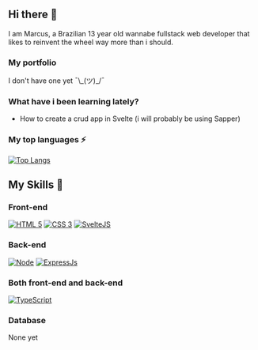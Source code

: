 
## Hi there 👋

I am Marcus, a Brazilian 13 year old wannabe fullstack web developer that likes to reinvent the wheel way more than i should.

### My portfolio
I don't have one yet ¯\\_(ツ)\_/¯

### What have i been learning lately?

- How to create a crud app in Svelte (i will probably be using Sapper)

### My top languages ⚡
[![Top Langs](https://github-readme-stats.vercel.app/api/top-langs/?username=marcusmmmz&layout=compact&theme=tokyonight)](https://github.com/anuraghazra/github-readme-stats)


## My Skills 🚀

### Front-end
[![HTML 5](https://img.shields.io/badge/HTML5-E34F26?style=for-the-badge&logo=html5&logoColor=white)](https://www.w3.org/standards/webdesign/htmlcss.html)
[![CSS 3](https://img.shields.io/badge/CSS3-1572B6?style=for-the-badge&logo=css3&logoColor=white)](http://lesscss.org/)
[![SvelteJS](https://img.shields.io/badge/SVELTE-red?style=for-the-badge&logo=svelte&logoColor=white)](https://svelte.dev/)

### Back-end
[![Node](https://img.shields.io/badge/Node.js-43853D?style=for-the-badge&logo=node.js&logoColor=white)](https://nodejs.org)
[![ExpressJs](https://img.shields.io/badge/express-000000?style=for-the-badge&logo=express&logoColor=white)](https://expressjs.com/)

### Both front-end and back-end
[![TypeScript](https://img.shields.io/badge/TYPESCRIPT-323330?style=for-the-badge&logo=typescript)](https://typescriptlang.org)

### Database
None yet
